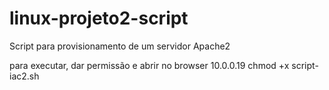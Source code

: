 # linux-projeto2-script
Script para provisionamento de um servidor Apache2

para executar, dar permissão e abrir no browser 10.0.0.19
chmod +x script-iac2.sh

